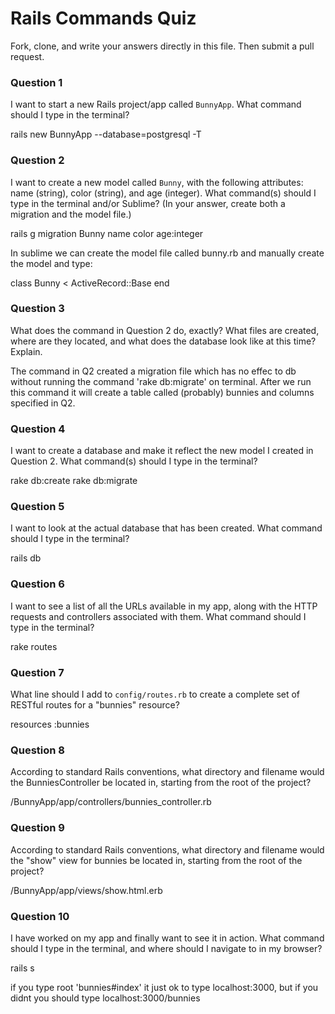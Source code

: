 # Rails Commands Quiz

Fork, clone, and write your answers directly in this file. Then submit a pull request.

### Question 1

I want to start a new Rails project/app called `BunnyApp`. What command should I type in the terminal?

rails new BunnyApp --database=postgresql -T

### Question 2

I want to create a new model called `Bunny`, with the following attributes: name (string), color (string), and age (integer). What command(s) should I type in the terminal and/or Sublime? (In your answer, create both a migration and the model file.)

rails g migration Bunny name color age:integer

In  sublime we can create the model file called bunny.rb and manually create the model and type:

class Bunny < ActiveRecord::Base
end

### Question 3

What does the command in Question 2 do, exactly? What files are created, where are they located, and what does the database look like at this time? Explain.

The command in Q2 created a migration file which has no effec to db without running the command 'rake db:migrate' on terminal. After we run this command it will create a table called (probably) bunnies and columns specified in Q2.

### Question 4

I want to create a database and make it reflect the new model I created in Question 2. What command(s) should I type in the terminal?

rake db:create
rake db:migrate

### Question 5

I want to look at the actual database that has been created. What command should I type in the terminal?

rails db

### Question 6

I want to see a list of all the URLs available in my app, along with the HTTP requests and controllers associated with them. What command should I type in the terminal?

rake routes

### Question 7

What line should I add to `config/routes.rb` to create a complete set of RESTful routes for a "bunnies" resource?

resources :bunnies

### Question 8

According to standard Rails conventions, what directory and filename would the BunniesController be located in, starting from the root of the project?

/BunnyApp/app/controllers/bunnies_controller.rb

### Question 9

According to standard Rails conventions, what directory and filename would the "show" view for bunnies be located in, starting from the root of the project?

/BunnyApp/app/views/show.html.erb

### Question 10

I have worked on my app and finally want to see it in action. What command should I type in the terminal, and where should I navigate to in my browser?

rails s

if you type root 'bunnies#index' it just ok to type localhost:3000, but if you didnt you should type localhost:3000/bunnies



